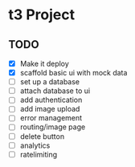 # t3 Project

## TODO

- [x] Make it deploy
- [x] scaffold basic ui with mock data
- [ ] set up a database
- [ ] attach database to ui
- [ ] add authentication
- [ ] add image upload
- [ ] error management
- [ ] routing/image page 
- [ ] delete button
- [ ] analytics
- [ ] ratelimiting 